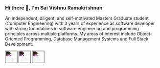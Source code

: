 ### Hi there 👋, I'm Sai Vishnu Ramakrishnan

An independent, diligent, and self-motivated Masters Graduate student (Computer Engineering) with 3 years
of experience as software developer with strong foundations in software engineering and programming principles
across multiple platforms. My areas of interest include Object-Oriented Programming, Database Management
Systems and Full Stack Development.


[<img src='https://cdn.jsdelivr.net/npm/simple-icons@3.0.1/icons/linkedin.svg' alt='linkedin' height='40' style='filter: invert(100%);'>]([https://www.linkedin.com/in/https://www.linkedin.com/in/saivishnur//](https://www.linkedin.com/in/saivishnur))  
[<img src='https://cdn.jsdelivr.net/npm/simple-icons@3.0.1/icons/icloud.svg' alt='website' height='40' style='filter: invert(100%);'>]([https://saivishnuramakrishnan.github.io/](https://github.com/SaiVishnuRamakrishnan))  
[<img src='https://cdn.jsdelivr.net/npm/simple-icons@3.0.1/icons/gmail.svg' alt='gmail' height='40' style='filter: invert(100%);'>](saivishnuramakrishnan@gmail.com)
